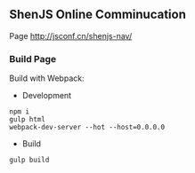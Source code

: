 
ShenJS Online Comminucation
----

Page http://jsconf.cn/shenjs-nav/

### Build Page

Build with Webpack:

* Development

```
npm i
gulp html
webpack-dev-server --hot --host=0.0.0.0
```

* Build

```
gulp build
```

